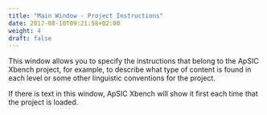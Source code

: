 ```yaml
---
title: "Main Window - Project Instructions"
date: 2017-08-10T09:21:58+02:00
weight: 4
draft: false
---
```


This window allows you to specify the instructions that belong to the ApSIC Xbench project, 
for example, to describe what type of content is found in each level or some other linguistic 
conventions for the project.

If there is text in this window, ApSIC Xbench will show it first each time that the project
is loaded.

